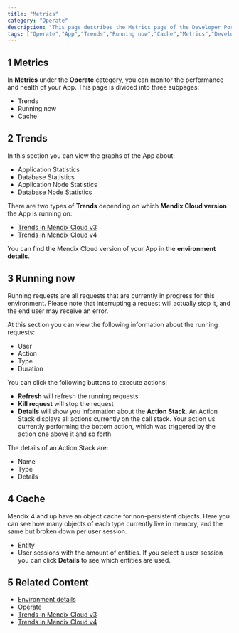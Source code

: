 ```yaml
---
title: "Metrics"
category: "Operate"
description: "This page describes the Metrics page of the Developer Portal."
tags: ["Operate","App","Trends","Running now","Cache","Metrics","Developer Portal"]
---
```


## 1  Metrics

In **Metrics** under the **Operate** category, you can monitor the performance and health of your App. This page is divided into three subpages:

*   Trends
*   Running now
*   Cache


## 2 Trends

In this section you can view the graphs of the App about:

*   Application Statistics 
*   Database Statistics
*   Application Node Statistics
*   Database Node Statistics


There are two types of **Trends** depending on which **Mendix Cloud version** the App is running on:

*   [Trends in Mendix Cloud v3](/developerportal/operate/trends)
*   [Trends in Mendix Cloud v4](/developerportal/operate/trends-v4)

You can find the Mendix Cloud version of your App in the **environment details**.

## 3 Running now

Running requests are all requests that are currently in progress for this environment. Please note that interrupting a request will actually stop it, and the end user may receive an error.

At this section you can view the following information about the running requests:

*   User
*   Action
*   Type
*   Duration

You can click the following buttons to execute actions:

*   **Refresh** will refresh the running requests
*   **Kill request** will stop the request
*   **Details** will show you information about the **Action Stack**. An Action Stack displays all actions currently on the call stack. Your action us currently performing the bottom action, which was triggered by the action one above it and so forth. 

The details of an Action Stack are:

*   Name
*   Type
*   Details


## 4 Cache

Mendix 4 and up have an object cache for non-persistent objects. Here you can see how many objects of each type currently live in memory, and the same but broken down per user session.

*   Entity
*   User sessions with the amount of entities. If you select a user session you can click **Details** to see which entities are used.


## 5 Related Content

*   [Environment details](/developerportal/deploy/environments-details)
*   [Operate](/developerportal/operate)
*   [Trends in Mendix Cloud v3](/developerportal/operate/trends)
*   [Trends in Mendix Cloud v4](/developerportal/operate/trends-v4)
